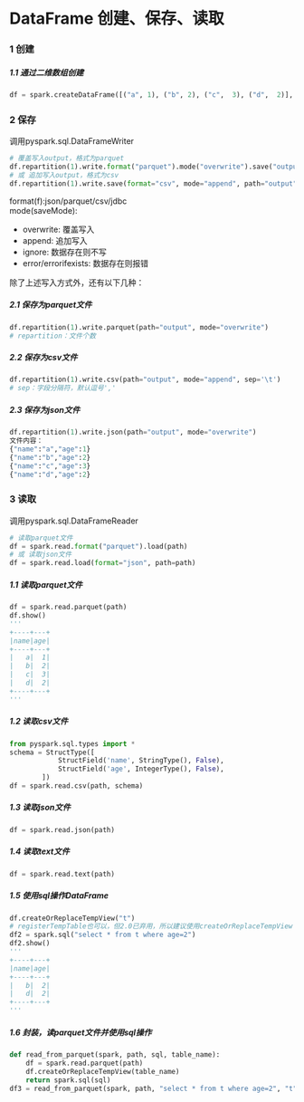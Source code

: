 # DataFrame 创建、保存、读取

### 1 创建
##### 1.1 通过二维数组创建
```python
df = spark.createDataFrame([("a", 1), ("b", 2), ("c",  3), ("d",  2)], ["name", "age"])
```

### 2 保存
调用pyspark.sql.DataFrameWriter
```python
# 覆盖写入output，格式为parquet
df.repartition(1).write.format("parquet").mode("overwrite").save("output")
# 或 追加写入output，格式为csv
df.repartition(1).write.save(format="csv", mode="append", path="output")
```
format(f):json/parquet/csv/jdbc  
mode(saveMode):  
- overwrite: 覆盖写入
- append: 追加写入
- ignore: 数据存在则不写
- error/errorifexists: 数据存在则报错


除了上述写入方式外，还有以下几种：
##### 2.1 保存为parquet文件
```python
df.repartition(1).write.parquet(path="output", mode="overwrite")
# repartition：文件个数
```

##### 2.2 保存为csv文件
```python
df.repartition(1).write.csv(path="output", mode="append", sep='\t')
# sep：字段分隔符，默认逗号','
```

##### 2.3 保存为json文件
```python
df.repartition(1).write.json(path="output", mode="overwrite")
文件内容：
{"name":"a","age":1}
{"name":"b","age":2}
{"name":"c","age":3}
{"name":"d","age":2}
```

### 3 读取
调用pyspark.sql.DataFrameReader
```python
# 读取parquet文件
df = spark.read.format("parquet").load(path)
# 或 读取json文件
df = spark.read.load(format="json", path=path)
```
##### 1.1 读取parquet文件
```python
df = spark.read.parquet(path)
df.show()
'''
+----+---+
|name|age|
+----+---+
|   a|  1|
|   b|  2|
|   c|  3|
|   d|  2|
+----+---+
'''
```
##### 1.2 读取csv文件
```python
from pyspark.sql.types import *
schema = StructType([
            StructField('name', StringType(), False),
            StructField('age', IntegerType(), False),
        ])
df = spark.read.csv(path, schema)
```

##### 1.3 读取json文件
```python
df = spark.read.json(path)
```

##### 1.4 读取text文件
```python
df = spark.read.text(path)
```

##### 1.5 使用sql操作DataFrame
```python
df.createOrReplaceTempView("t")
# registerTempTable也可以，但2.0已弃用，所以建议使用createOrReplaceTempView
df2 = spark.sql("select * from t where age=2")
df2.show()
'''
+----+---+
|name|age|
+----+---+
|   b|  2|
|   d|  2|
+----+---+
'''
```

##### 1.6 封装，读parquet文件并使用sql操作
```python
def read_from_parquet(spark, path, sql, table_name):
    df = spark.read.parquet(path)
    df.createOrReplaceTempView(table_name)
    return spark.sql(sql)
df3 = read_from_parquet(spark, path, "select * from t where age=2", "t")

```
